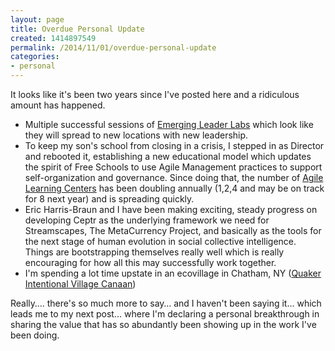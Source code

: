 ```yaml
---
layout: page
title: Overdue Personal Update
created: 1414897549
permalink: /2014/11/01/overdue-personal-update
categories:
- personal
---
```


It looks like it's been two years since I've posted here and a ridiculous amount has happened.

- Multiple successful sessions of [Emerging Leader Labs](/emerging-leader-labs) which look like they will spread to new locations with new leadership.
- To keep my son's school from closing in a crisis, I stepped in as Director and rebooted it, establishing a new educational model which updates the spirit of Free Schools to use Agile Management practices to support self-organization and governance. Since doing that, the number of [Agile Learning Centers](/agile-learning-centers) has been doubling annually (1,2,4 and may be on track for 8 next year) and is spreading quickly.
- Eric Harris-Braun and I have been making exciting, steady progress on developing Ceptr as the underlying framework we need for Streamscapes, The MetaCurrency Project, and basically as the tools for the next stage of human evolution in social collective intelligence.  Things are bootstrapping themselves really well which is really encouraging for how all this may successfully work together.
- I'm spending a lot time upstate in an ecovillage in Chatham, NY ([Quaker Intentional Village Canaan](/quaker-intentional-village))

Really…. there's so much more to say… and I haven't been saying it… which leads me to my next post… where I'm declaring a personal breakthrough in sharing the value that has so abundantly been showing up in the work I've been doing.
